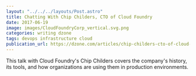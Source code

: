 ```yaml
---
layout: "../../../layouts/Post.astro"
title: Chatting With Chip Childers, CTO of Cloud Foundry
date: 2017-06-19
image: images/CloudFoundryCorp_vertical.svg.png
categories: writing dzone
tags: devops infrastructure cloud
publication_url: https://dzone.com/articles/chip-childers-cto-of-cloud-foundry
---
```


This talk with Cloud Foundry's Chip Childers covers the company's history, its tools, and how organizations are using them in production environments.

